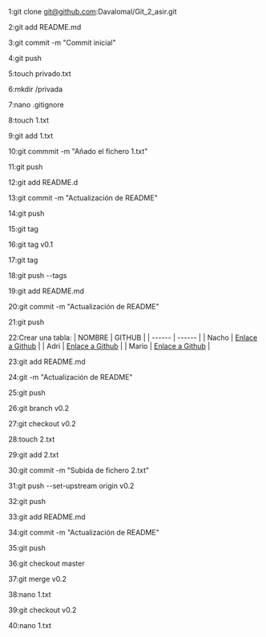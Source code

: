 1:git clone git@github.com:Davalomal/Git_2_asir.git

2:git add README.md

3:git commit -m "Commit inicial"

4:git push

5:touch privado.txt

6:mkdir /privada

7:nano .gitignore

8:touch 1.txt

9:git add 1.txt

10:git commmit -m "Añado el fichero 1.txt"

11:git push

12:git add README.d

13:git commit -m "Actualización de README"

14:git push

15:git tag

16:git tag v0.1

17:git tag

18:git push --tags

19:git add README.md

20:git commit -m "Actualización de README"

21:git push

22:Crear una tabla:
| NOMBRE | GITHUB |
| ------ | ------ |
| Nacho | [Enlace a Github](https://github.com/jrodrob861/git_2_asir) |
| Adri  | [Enlace a Github](https://github.com/areyjim770/git_2_asir) |
| Mario | [Enlace a Github](https://github.com/Mromvar767) |

23:git add README.md

24:git -m "Actualización de README"

25:git push

26:git branch v0.2

27:git checkout v0.2

28:touch 2.txt

29:git add 2.txt

30:git commit -m "Subida de fichero 2.txt"

31:git push --set-upstream origin v0.2

32:git push

33:git add README.md

34:git commit -m "Actualización de README"

35:git push

36:git checkout master

37:git merge v0.2

38:nano 1.txt

39:git checkout v0.2

40:nano 1.txt
